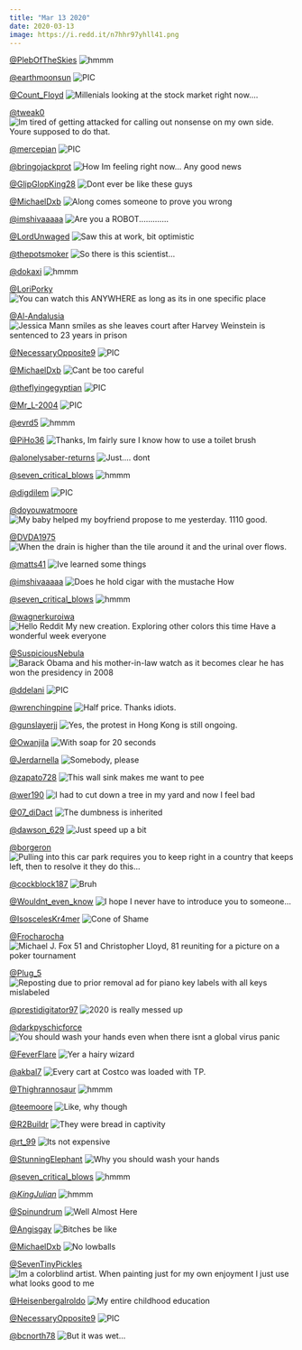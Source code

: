 ```yaml
---
title: "Mar 13 2020"
date: 2020-03-13
image: https://i.redd.it/n7hhr97yhll41.png
---
```


<a href="https://www.reddit.com/r/hmmm/comments/fez6zs/hmmm/">@PlebOfTheSkies</a>
<img class="post-img" src="https://i.redd.it/j2a7698inal41.jpg" alt="hmmm" title="hmmm" />


<a href="https://www.reddit.com/r/nocontextpics/comments/febvfx/pic/">@earthmoonsun</a>
<img class="post-img" src="https://i.redd.it/atbk4emp91l41.jpg" alt="PIC" title="PIC" />


<a href="https://www.reddit.com/r/AdviceAnimals/comments/ffvv2h/millenials_looking_at_the_stock_market_right_now/">@Count_Floyd</a>
<img class="post-img" src="https://i.redd.it/jc0a1f85vnl41.png" alt="Millenials looking at the stock market right now...." title="Millenials looking at the stock market right now...." />


<a href="https://www.reddit.com/r/AdviceAnimals/comments/ff4og6/im_tired_of_getting_attacked_for_calling_out/">@tweak0</a>
<img class="post-img" src="https://i.redd.it/cnxlosa3jcl41.jpg" alt="Im tired of getting attacked for calling out nonsense on my own side. Youre supposed to do that." title="Im tired of getting attacked for calling out nonsense on my own side. Youre supposed to do that." />


<a href="https://www.reddit.com/r/nocontextpics/comments/ff6s2u/pic/">@mercepian</a>
<img class="post-img" src="https://i.redd.it/hng8f409cdl41.jpg" alt="PIC" title="PIC" />


<a href="https://www.reddit.com/r/AdviceAnimals/comments/fheuam/how_im_feeling_right_now_any_good_news/">@bringojackprot</a>
<img class="post-img" src="https://i.redd.it/edx15yom88m41.jpg" alt="How Im feeling right now... Any good news" title="How Im feeling right now... Any good news" />


<a href="https://www.reddit.com/r/memes/comments/fgeqd8/dont_ever_be_like_these_guys/">@GlipGlopKing28</a>
<img class="post-img" src="https://i.redd.it/i3aye5m7wul41.jpg" alt="Dont ever be like these guys" title="Dont ever be like these guys" />


<a href="https://www.reddit.com/r/Funnypics/comments/fgtzxh/along_comes_someone_to_prove_you_wrong/">@MichaelDxb</a>
<img class="post-img" src="https://i.redd.it/iexiy4vj90m41.jpg" alt="Along comes someone to prove you wrong" title="Along comes someone to prove you wrong" />


<a href="https://www.reddit.com/r/Funnypics/comments/fet0tc/are_you_a_robot/">@imshivaaaaa</a>
<img class="post-img" src="https://i.redd.it/i90qho6hy7l41.png" alt="Are you a ROBOT............." title="Are you a ROBOT............." />


<a href="https://www.reddit.com/r/funnysigns/comments/fecg52/saw_this_at_work_bit_optimistic/">@LordUnwaged</a>
<img class="post-img" src="https://i.redd.it/8woc134mk1l41.jpg" alt="Saw this at work, bit optimistic" title="Saw this at work, bit optimistic" />


<a href="https://www.reddit.com/r/memes/comments/fgxlvc/so_there_is_this_scientist/">@thepotsmoker</a>
<img class="post-img" src="https://i.redd.it/vriyh3obv1m41.jpg" alt="So there is this scientist..." title="So there is this scientist..." />


<a href="https://www.reddit.com/r/hmmm/comments/fgc7va/hmmm/">@dokaxi</a>
<img class="post-img" src="https://i.redd.it/owwianv2xtl41.jpg" alt="hmmm" title="hmmm" />


<a href="https://www.reddit.com/r/CrappyDesign/comments/ff7fje/you_can_watch_this_anywhere_as_long_as_its_in_one/">@LoriPorky</a>
<img class="post-img" src="https://i.redd.it/flroh2ltldl41.png" alt="You can watch this ANYWHERE as long as its in one specific place" title="You can watch this ANYWHERE as long as its in one specific place" />


<a href="https://www.reddit.com/r/pics/comments/fgzo8l/jessica_mann_smiles_as_she_leaves_court_after/">@Al-Andalusia</a>
<img class="post-img" src="https://i.redd.it/otznm542j2m41.png" alt="Jessica Mann smiles as she leaves court after Harvey Weinstein is sentenced to 23 years in prison" title="Jessica Mann smiles as she leaves court after Harvey Weinstein is sentenced to 23 years in prison" />


<a href="https://www.reddit.com/r/nocontextpics/comments/ffucq0/pic/">@NecessaryOpposite9</a>
<img class="post-img" src="https://i.redd.it/hk3qe5ylbnl41.jpg" alt="PIC" title="PIC" />


<a href="https://www.reddit.com/r/Funnypics/comments/febxxt/cant_be_too_careful/">@MichaelDxb</a>
<img class="post-img" src="https://i.redd.it/5sacr414b1l41.jpg" alt="Cant be too careful" title="Cant be too careful" />


<a href="https://www.reddit.com/r/nocontextpics/comments/fgssb0/pic/">@theflyingegyptian</a>
<img class="post-img" src="https://i.redd.it/zvkog8f7mzl41.jpg" alt="PIC" title="PIC" />


<a href="https://www.reddit.com/r/nocontextpics/comments/ffhgn1/pic/">@Mr_L-2004</a>
<img class="post-img" src="https://i.redd.it/hsjh600b1il41.jpg" alt="PIC" title="PIC" />


<a href="https://www.reddit.com/r/hmmm/comments/ffjlo9/hmmm/">@evrd5</a>
<img class="post-img" src="https://i.redd.it/4kr0cdtjpil41.jpg" alt="hmmm" title="hmmm" />


<a href="https://www.reddit.com/r/funnysigns/comments/ffremr/thanks_im_fairly_sure_i_know_how_to_use_a_toilet/">@PiHo36</a>
<img class="post-img" src="https://i.redd.it/uicfoaxgull41.jpg" alt="Thanks, Im fairly sure I know how to use a toilet brush" title="Thanks, Im fairly sure I know how to use a toilet brush" />


<a href="https://www.reddit.com/r/memes/comments/ffqrra/just_dont/">@alonelysaber-returns</a>
<img class="post-img" src="https://i.redd.it/n7hhr97yhll41.png" alt="Just.... dont" title="Just.... dont" />


<a href="https://www.reddit.com/r/hmmm/comments/fftcsz/hmmm/">@seven_critical_blows</a>
<img class="post-img" src="https://i.redd.it/y7s5eyg0wml41.png" alt="hmmm" title="hmmm" />


<a href="https://www.reddit.com/r/nocontextpics/comments/fes9qr/pic/">@digdilem</a>
<img class="post-img" src="https://i.redd.it/18iwrzs5l7l41.jpg" alt="PIC" title="PIC" />


<a href="https://www.reddit.com/r/Eyebleach/comments/ffglzg/my_baby_helped_my_boyfriend_propose_to_me/">@doyouwatmoore</a>
<img class="post-img" src="https://i.redd.it/qz7b2sklrhl41.jpg" alt="My baby helped my boyfriend propose to me yesterday. 1110 good." title="My baby helped my boyfriend propose to me yesterday. 1110 good." />


<a href="https://www.reddit.com/r/CrappyDesign/comments/fhjznc/when_the_drain_is_higher_than_the_tile_around_it/">@DVDA1975</a>
<img class="post-img" src="https://i.redd.it/ey6rs60s0am41.jpg" alt="When the drain is higher than the tile around it and the urinal over flows." title="When the drain is higher than the tile around it and the urinal over flows." />


<a href="https://www.reddit.com/r/funny/comments/fflz65/ive_learned_some_things/">@matts41</a>
<img class="post-img" src="https://i.redd.it/b8t8eceyijl41.png" alt="Ive learned some things" title="Ive learned some things" />


<a href="https://www.reddit.com/r/Funnypics/comments/ffq4n8/does_he_hold_cigar_with_the_mustache_how/">@imshivaaaaa</a>
<img class="post-img" src="https://i.redd.it/c3ek3s9s5ll41.png" alt="Does he hold cigar with the mustache How" title="Does he hold cigar with the mustache How" />


<a href="https://www.reddit.com/r/hmmm/comments/feb3h7/hmmm/">@seven_critical_blows</a>
<img class="post-img" src="https://imgur.com/oIrz2ND.png" alt="hmmm" title="hmmm" />


<a href="https://www.reddit.com/r/pics/comments/ffujk9/hello_reddit_my_new_creation_exploring_other/">@wagnerkuroiwa</a>
<img class="post-img" src="https://i.redd.it/6j0z2oiudnl41.jpg" alt="Hello Reddit My new creation. Exploring other colors this time Have a wonderful week everyone" title="Hello Reddit My new creation. Exploring other colors this time Have a wonderful week everyone" />


<a href="https://www.reddit.com/r/pics/comments/ffbuyi/barack_obama_and_his_motherinlaw_watch_as_it/">@SuspiciousNebula</a>
<img class="post-img" src="https://i.redd.it/4qya6rwazfl41.jpg" alt="Barack Obama and his mother-in-law watch as it becomes clear he has won the presidency in 2008" title="Barack Obama and his mother-in-law watch as it becomes clear he has won the presidency in 2008" />


<a href="https://www.reddit.com/r/nocontextpics/comments/fhihsv/pic/">@ddelani</a>
<img class="post-img" src="https://i.redd.it/cunlzr1kk9m41.jpg" alt="PIC" title="PIC" />


<a href="https://www.reddit.com/r/pics/comments/feonl7/half_price_thanks_idiots/">@wrenchingpine</a>
<img class="post-img" src="https://i.redd.it/48obxlctv5l41.jpg" alt="Half price. Thanks idiots." title="Half price. Thanks idiots." />


<a href="https://www.reddit.com/r/pics/comments/ffxj74/yes_the_protest_in_hong_kong_is_still_ongoing/">@gunslayerjj</a>
<img class="post-img" src="https://i.redd.it/6o4m1tndeol41.jpg" alt="Yes, the protest in Hong Kong is still ongoing." title="Yes, the protest in Hong Kong is still ongoing." />


<a href="https://www.reddit.com/r/memes/comments/fed2tq/with_soap_for_20_seconds/">@Owanjila</a>
<img class="post-img" src="https://i.redd.it/lgkwwi7zu1l41.jpg" alt="With soap for 20 seconds" title="With soap for 20 seconds" />


<a href="https://www.reddit.com/r/AdviceAnimals/comments/fgjtmb/somebody_please/">@Jerdarnella</a>
<img class="post-img" src="https://i.redd.it/qlsun9gdgwl41.png" alt="Somebody, please" title="Somebody, please" />


<a href="https://www.reddit.com/r/CrappyDesign/comments/fex2pp/this_wall_sink_makes_me_want_to_pee/">@zapato728</a>
<img class="post-img" src="https://i.redd.it/xoccy04fx9l41.jpg" alt="This wall sink makes me want to pee" title="This wall sink makes me want to pee" />


<a href="https://www.reddit.com/r/funny/comments/fg0037/i_had_to_cut_down_a_tree_in_my_yard_and_now_i/">@wer190</a>
<img class="post-img" src="https://i.redd.it/4zxw341e5pl41.jpg" alt="I had to cut down a tree in my yard and now I feel bad" title="I had to cut down a tree in my yard and now I feel bad" />


<a href="https://www.reddit.com/r/memes/comments/fewjy2/the_dumbness_is_inherited/">@07_diDact</a>
<img class="post-img" src="https://i.redd.it/867ob36xq9l41.jpg" alt="The dumbness is inherited" title="The dumbness is inherited" />


<a href="https://www.reddit.com/r/funnysigns/comments/fewpsm/just_speed_up_a_bit/">@dawson_629</a>
<img class="post-img" src="https://i.redd.it/35x94941t9l41.jpg" alt="Just speed up a bit" title="Just speed up a bit" />


<a href="https://www.reddit.com/r/CrappyDesign/comments/fgcfv4/pulling_into_this_car_park_requires_you_to_keep/">@borgeron</a>
<img class="post-img" src="https://i.redd.it/5i0u0nvl0ul41.jpg" alt="Pulling into this car park requires you to keep right in a country that keeps left, then to resolve it they do this..." title="Pulling into this car park requires you to keep right in a country that keeps left, then to resolve it they do this..." />


<a href="https://www.reddit.com/r/Funnypics/comments/fhnnzi/bruh/">@cockblock187</a>
<img class="post-img" src="https://i.redd.it/5x6xa08j4bm41.jpg" alt="Bruh" title="Bruh" />


<a href="https://www.reddit.com/r/AdviceAnimals/comments/feuo53/i_hope_i_never_have_to_introduce_you_to_someone/">@Wouldnt_even_know</a>
<img class="post-img" src="https://i.redd.it/38vxx0a2y8l41.jpg" alt="I hope I never have to introduce you to someone..." title="I hope I never have to introduce you to someone..." />


<a href="https://www.reddit.com/r/funny/comments/fg3izv/cone_of_shame/">@IsoscelesKr4mer</a>
<img class="post-img" src="https://i.redd.it/4g4louyp7ql41.png" alt="Cone of Shame" title="Cone of Shame" />


<a href="https://www.reddit.com/r/pics/comments/feduym/michael_j_fox_51_and_christopher_lloyd_81/">@Frocharocha</a>
<img class="post-img" src="https://i.redd.it/gy9tj9xo62l41.jpg" alt="Michael J. Fox 51 and Christopher Lloyd, 81 reuniting for a picture on a poker tournament" title="Michael J. Fox 51 and Christopher Lloyd, 81 reuniting for a picture on a poker tournament" />


<a href="https://www.reddit.com/r/CrappyDesign/comments/ffvd2q/reposting_due_to_prior_removal_ad_for_piano_key/">@Plug_5</a>
<img class="post-img" src="https://i.redd.it/l4mphqh0pnl41.jpg" alt="Reposting due to prior removal ad for piano key labels with all keys mislabeled" title="Reposting due to prior removal ad for piano key labels with all keys mislabeled" />


<a href="https://www.reddit.com/r/memes/comments/fhez46/2020_is_really_messed_up/">@prestidigitator97</a>
<img class="post-img" src="https://i.redd.it/mkundkzra8m41.jpg" alt="2020 is really messed up" title="2020 is really messed up" />


<a href="https://www.reddit.com/r/funnysigns/comments/ff4w7h/you_should_wash_your_hands_even_when_there_isnt_a/">@darkpyschicforce</a>
<img class="post-img" src="https://i.redd.it/685i0bc7mcl41.jpg" alt="You should wash your hands even when there isnt a global virus panic" title="You should wash your hands even when there isnt a global virus panic" />


<a href="https://www.reddit.com/r/Funnypics/comments/fgz6d9/yer_a_hairy_wizard/">@FeverFlare</a>
<img class="post-img" src="https://i.redd.it/590d1yp0e2m41.jpg" alt="Yer a hairy wizard" title="Yer a hairy wizard" />


<a href="https://www.reddit.com/r/AdviceAnimals/comments/feeplj/every_cart_at_costco_was_loaded_with_tp/">@akbal7</a>
<img class="post-img" src="https://i.redd.it/iw2x5yszh2l41.jpg" alt="Every cart at Costco was loaded with TP." title="Every cart at Costco was loaded with TP." />


<a href="https://www.reddit.com/r/hmmm/comments/fgqw2w/hmmm/">@Thighrannosaur</a>
<img class="post-img" src="https://i.imgur.com/DadOMve.jpg" alt="hmmm" title="hmmm" />


<a href="https://www.reddit.com/r/AdviceAnimals/comments/fge4qq/like_why_though/">@teemoore</a>
<img class="post-img" src="https://i.redd.it/0f6c072joul41.jpg" alt="Like, why though" title="Like, why though" />


<a href="https://www.reddit.com/r/funnysigns/comments/fendj6/they_were_bread_in_captivity/">@R2Buildr</a>
<img class="post-img" src="https://i.redd.it/lq4koxaud5l41.jpg" alt="They were bread in captivity" title="They were bread in captivity" />


<a href="https://www.reddit.com/r/funnysigns/comments/fgd0ok/its_not_expensive/">@rt_99</a>
<img class="post-img" src="https://i.redd.it/hbwesvei9ul41.jpg" alt="Its not expensive" title="Its not expensive" />


<a href="https://www.reddit.com/r/Funnypics/comments/fezk5v/why_you_should_wash_your_hands/">@StunningElephant</a>
<img class="post-img" src="https://i.redd.it/teazuadural41.jpg" alt="Why you should wash your hands" title="Why you should wash your hands" />


<a href="https://www.reddit.com/r/hmmm/comments/fhedkl/hmmm/">@seven_critical_blows</a>
<img class="post-img" src="https://imgur.com/Goy4Bkn.png" alt="hmmm" title="hmmm" />


<a href="https://www.reddit.com/r/hmmm/comments/ffa13x/hmmm/">@_KingJulian_</a>
<img class="post-img" src="https://i.redd.it/35gszjjsxel41.jpg" alt="hmmm" title="hmmm" />


<a href="https://www.reddit.com/r/funnysigns/comments/fhbhrx/well_almost_here/">@Spinundrum</a>
<img class="post-img" src="https://i.redd.it/5c3rl7bth6m41.jpg" alt="Well Almost Here" title="Well Almost Here" />


<a href="https://www.reddit.com/r/memes/comments/ffu5b9/bitches_be_like/">@Angisgay</a>
<img class="post-img" src="https://i.redd.it/ltqr4r0n8nl41.jpg" alt="Bitches be like" title="Bitches be like" />


<a href="https://www.reddit.com/r/Funnypics/comments/fgbe36/no_lowballs/">@MichaelDxb</a>
<img class="post-img" src="https://i.redd.it/uxjlp94ditl41.jpg" alt="No lowballs" title="No lowballs" />


<a href="https://www.reddit.com/r/pics/comments/fgf99a/im_a_colorblind_artist_when_painting_just_for_my/">@SevenTinyPickles</a>
<img class="post-img" src="https://i.redd.it/u48cq52e2vl41.jpg" alt="Im a colorblind artist. When painting just for my own enjoyment I just use what looks good to me" title="Im a colorblind artist. When painting just for my own enjoyment I just use what looks good to me" />


<a href="https://www.reddit.com/r/memes/comments/ffaqve/my_entire_childhood_education/">@Heisenbergalroldo</a>
<img class="post-img" src="https://i.redd.it/v5px34zucfl41.jpg" alt="My entire childhood education" title="My entire childhood education" />


<a href="https://www.reddit.com/r/nocontextpics/comments/fgbdpu/pic/">@NecessaryOpposite9</a>
<img class="post-img" src="https://i.redd.it/py9iqmd6itl41.jpg" alt="PIC" title="PIC" />


<a href="https://www.reddit.com/r/funnysigns/comments/fgxrcy/but_it_was_wet/">@bcnorth78</a>
<img class="post-img" src="https://i.redd.it/nt2dasc6x1m41.jpg" alt="But it was wet..." title="But it was wet..." />


